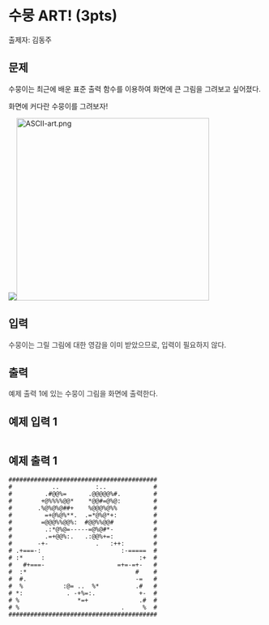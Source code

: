 # 수뭉 ART! (3pts)

출제자: 김동주

## 문제

<p style="margin-left: 0px;">수뭉이는 최근에 배운 표준 출력 함수를 이용하여 화면에 큰 그림을 그려보고 싶어졌다.</p><p>화면에 커다란 수뭉이를 그려보자!</p><p><img src="https://file.notion.so/f/f/2c4db9fb-1eb1-44d3-9ed8-9df4df2db089/2f647f6b-1e8d-47cb-a419-ff7836eb79e8/Untitled.png?id=f0e48cba-1b73-4300-94a1-7113323b5777&table=block&spaceId=2c4db9fb-1eb1-44d3-9ed8-9df4df2db089&expirationTimestamp=1716148800000&signature=z4gHbuBGn5wzse3mUnnTswTsTLZaWcn1mfysmUTZRK4&downloadName=Untitled.png" /><img alt="ASCII-art.png" src="http://52.78.241.207/public/upload/5589959682.png" width="380.4140625" height="360" /></p>

## 입력

<p><span style="color: rgb(51, 51, 51);">수뭉이는 그릴 그림에 대한 영감을 이미 받았으므로, 입력이 필요하지 않다.</span><br /></p>

## 출력

<p><span style="color: rgb(51, 51, 51);">예제 출력 1에 있는 수뭉이 그림을 화면에 출력한다.</span><br /></p>


## 예제 입력 1

```

```

## 예제 출력 1

```
#########################################
#           ..          :..             #
#         .#@@%=      .@@@@@%#.         #
#        +@%%%%@@*    *@@#=@%@:         #
#       .%@%@%@##+    %@@@%@%%          #
#         =+@%@%**.  .=*@%@*+:          #
#        =@@@%%@@%:  #@@%%@@#           #
#         .:*@%@=-----=@%@#*-           #
#         .=+@@%:.   .:@@%+=:           #
#       -+-             .   :++:        #
# .+===-:                      :-=====  #
# :*     :                          :+  #
#   #+===-                    =+=-=+-   #
#  :*                              #    #
#  #.                              -=   #
#  %           :@= ..  %*          .#   #
# *:            . -+%=:.            +-  #
# %                *=+              .#  #
# %                            .     %  #
#########################################
```